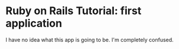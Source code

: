 # Ruby on Rails Tutorial: first application

I have no idea what this app is going to be. I'm completely confused.